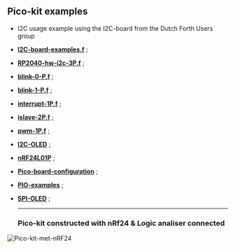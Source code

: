 ## Pico-kit examples

-  I2C usage example using the I2C-board from the Dutch Forth Users group
- [****I2C-board-examples.f****](I2C-board-examples.f) ;
- [****RP2040-hw-i2c-3P.f****](RP2040-hw-i2c-3P.f) ;
- [****blink-0-P.f****](blink-0-P.f) ;
- [****blink-1-P.f****](blink-1-P.f) ;
- [****interrupt-1P.f****](interrupt-1P.f) ;
- [****islave-2P.f****](islave-2P.f) ;
- [****pwm-1P.f****](pwm-1P.f) ;
- [****I2C-OLED****](I2C-OLED/) ;
- [****nRF24L01P****](nRF24/) ;
- [****Pico-board-configuration****](Pico-board-config/) ;
- [****PIO-examples****](PIO-examples/) ;
- [****SPI-OLED****](SPI-OLED/) ;

  ***
  ### Pico-kit constructed with nRf24 & Logic analiser connected ###
![Pico-kit-met-nRF24](https://github.com/WillemOuwerkerk/noForth-T-hardware-examples-RP2040-/assets/11397265/b3e0bd95-723f-432e-b4ec-f172747ddd9c)
